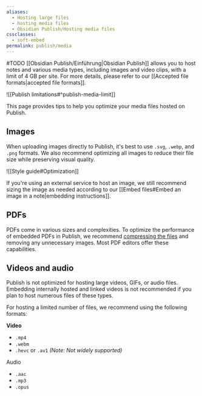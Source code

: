 ```yaml
---
aliases:
  - Hosting large files
  - hosting media files
  - Obsidian Publish/Hosting media files
cssclasses:
  - soft-embed
permalink: publish/media
---
```

#TODO
[[Obsidian Publish/Einführung|Obsidian Publish]] allows you to host notes and various media types, including images and video clips, with a limit of 4 GB per site. For more details, please refer to our [[Accepted file formats|accepted file formats]].

![[Publish limitations#^publish-media-limit]]

This page provides tips to help you optimize your media files hosted on Publish.

## Images

When uploading images directly to Publish, it's best to use `.svg`, `.webp`, and `.png` formats. We also recommend optimizing all images to reduce their file size while preserving visual quality.

![[Style guide#Optimization]]

If you're using an external service to host an image, we still recommend sizing the image as needed according to our [[Embed files#Embed an image in a note|embedding instructions]].

## PDFs

PDFs come in various sizes and complexities. To optimize the performance of embedded PDFs in Publish, we recommend [compressing the files](https://www.adobe.com/acrobat/hub/how-to-make-pdfs-smaller.html) and removing any unnecessary images. Most PDF editors offer these capabilities.

## Videos and audio

Publish is not optimized for hosting large videos, GIFs, or audio files. Embedding internally hosted and linked videos is not recommended if you plan to host numerous files of these types.

For hosting a limited number of files, we recommend using the following formats:

**Video**
- `.mp4`
- `.webm`
- `.hevc` or `.av1` _(Note: Not widely supported)_

Audio
- `.aac`
- `.mp3`
- `.opus`
